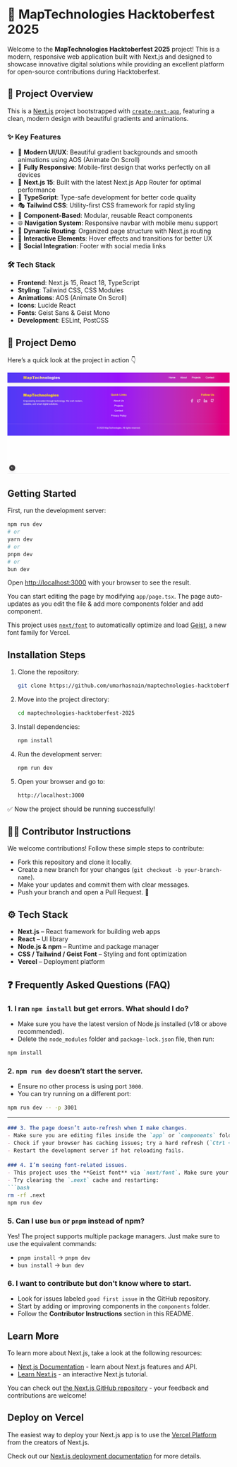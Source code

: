 # 🚀 MapTechnologies Hacktoberfest 2025

Welcome to the **MapTechnologies Hacktoberfest 2025** project! This is a modern, responsive web application built with Next.js and designed to showcase innovative digital solutions while providing an excellent platform for open-source contributions during Hacktoberfest.

## 🌟 Project Overview

This is a [Next.js](https://nextjs.org) project bootstrapped with [`create-next-app`](https://nextjs.org/docs/app/api-reference/cli/create-next-app), featuring a clean, modern design with beautiful gradients and animations.

### ✨ Key Features

- 🎨 **Modern UI/UX**: Beautiful gradient backgrounds and smooth animations using AOS (Animate On Scroll)
- 📱 **Fully Responsive**: Mobile-first design that works perfectly on all devices
- 🔧 **Next.js 15**: Built with the latest Next.js App Router for optimal performance
- 🎯 **TypeScript**: Type-safe development for better code quality
- 🎭 **Tailwind CSS**: Utility-first CSS framework for rapid styling
- 🧩 **Component-Based**: Modular, reusable React components
- 🌐 **Navigation System**: Responsive navbar with mobile menu support
- 📄 **Dynamic Routing**: Organized page structure with Next.js routing
- 🎪 **Interactive Elements**: Hover effects and transitions for better UX
- 🔗 **Social Integration**: Footer with social media links

### 🛠️ Tech Stack

- **Frontend**: Next.js 15, React 18, TypeScript
- **Styling**: Tailwind CSS, CSS Modules
- **Animations**: AOS (Animate On Scroll)
- **Icons**: Lucide React
- **Fonts**: Geist Sans & Geist Mono
- **Development**: ESLint, PostCSS

## 🎥 Project Demo

Here’s a quick look at the project in action 👇  

![Project Demo](./public/Animation.gif)

## Getting Started

First, run the development server:

```bash
npm run dev
# or
yarn dev
# or
pnpm dev
# or
bun dev
```

Open [http://localhost:3000](http://localhost:3000) with your browser to see the result.

You can start editing the page by modifying `app/page.tsx`. The page auto-updates as you edit the file & add more components folder and add component.

This project uses [`next/font`](https://nextjs.org/docs/app/building-your-application/optimizing/fonts) to automatically optimize and load [Geist](https://vercel.com/font), a new font family for Vercel.


## Installation Steps

1. Clone the repository:
   ```bash
   git clone https://github.com/umarhasnain/maptechnologies-hacktoberfest-2025.git
   ```

2. Move into the project directory:
   ```bash
   cd maptechnologies-hacktoberfest-2025
   ```

3. Install dependencies:
   ```bash
   npm install
   ```

4. Run the development server:
   ```bash
   npm run dev
   ```

5. Open your browser and go to:
   ```bash
   http://localhost:3000
   ```

✅ Now the project should be running successfully!

## 🧑‍💻 Contributor Instructions

We welcome contributions! Follow these simple steps to contribute:

- Fork this repository and clone it locally.  
- Create a new branch for your changes (`git checkout -b your-branch-name`).  
- Make your updates and commit them with clear messages.  
- Push your branch and open a Pull Request. 🚀


## ⚙️ Tech Stack

- **Next.js** – React framework for building web apps  
- **React** – UI library  
- **Node.js & npm** – Runtime and package manager  
- **CSS / Tailwind / Geist Font** – Styling and font optimization  
- **Vercel** – Deployment platform


## ❓ Frequently Asked Questions (FAQ)

### 1. I ran `npm install` but get errors. What should I do?
- Make sure you have the latest version of Node.js installed (v18 or above recommended).  
- Delete the `node_modules` folder and `package-lock.json` file, then run:
```bash
npm install
```

### 2. `npm run dev` doesn’t start the server.
- Ensure no other process is using port `3000`.  
- You can try running on a different port:
```bash
npm run dev -- -p 3001
```


---

```markdown
### 3. The page doesn’t auto-refresh when I make changes.
- Make sure you are editing files inside the `app` or `components` folder.  
- Check if your browser has caching issues; try a hard refresh (`Ctrl + Shift + R` or `Cmd + Shift + R`).  
- Restart the development server if hot reloading fails.

### 4. I’m seeing font-related issues.
- This project uses the **Geist font** via `next/font`. Make sure your internet connection allows font downloads.  
- Try clearing the `.next` cache and restarting:
```bash
rm -rf .next
npm run dev
```

### 5. Can I use `bun` or `pnpm` instead of npm?
Yes! The project supports multiple package managers. Just make sure to use the equivalent commands:  
- `pnpm install` → `pnpm dev`  
- `bun install` → `bun dev`

### 6. I want to contribute but don’t know where to start.
- Look for issues labeled `good first issue` in the GitHub repository.  
- Start by adding or improving components in the `components` folder.  
- Follow the **Contributor Instructions** section in this README.

## Learn More

To learn more about Next.js, take a look at the following resources:

- [Next.js Documentation](https://nextjs.org/docs) - learn about Next.js features and API.
- [Learn Next.js](https://nextjs.org/learn) - an interactive Next.js tutorial.

You can check out [the Next.js GitHub repository](https://github.com/vercel/next.js) - your feedback and contributions are welcome!

## Deploy on Vercel

The easiest way to deploy your Next.js app is to use the [Vercel Platform](https://vercel.com/new?utm_medium=default-template&filter=next.js&utm_source=create-next-app&utm_campaign=create-next-app-readme) from the creators of Next.js.

Check out our [Next.js deployment documentation](https://nextjs.org/docs/app/building-your-application/deploying) for more details.


